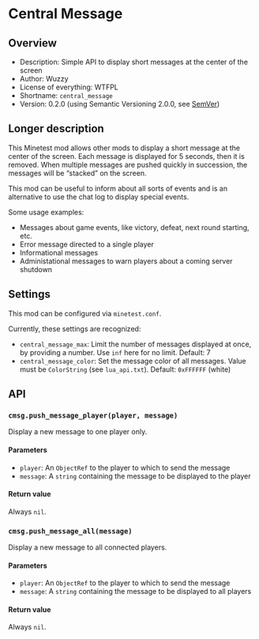 # Central Message
## Overview
* Description: Simple API to display short messages at the center of the screen
* Author: Wuzzy
* License of everything: WTFPL
* Shortname: `central_message`
* Version: 0.2.0 (using Semantic Versioning 2.0.0, see [SemVer](http://semver.org/))

## Longer description
This Minetest mod allows other mods to display a short message at the center of the screen.
Each message is displayed for 5 seconds, then it is removed.
When multiple messages are pushed quickly in succession, the messages will be “stacked”
on the screen.

This mod can be useful to inform about all sorts of events and is an alternative to use the chat log
to display special events.

Some usage examples:
* Messages about game events, like victory, defeat, next round starting, etc.
* Error message directed to a single player
* Informational messages
* Administational messages to warn players about a coming server shutdown

## Settings
This mod can be configured via `minetest.conf`.

Currently, these settings are recognized:

* `central_message_max`: Limit the number of messages displayed at once, by providing a number. Use `inf` here for no limit. Default: 7
* `central_message_color`: Set the message color of all messages. Value must be `ColorString` (see `lua_api.txt`). Default: `0xFFFFFF` (white)


## API
### `cmsg.push_message_player(player, message)`
Display a new message to one player only.

#### Parameters
* `player`: An `ObjectRef` to the player to which to send the message
* `message`: A `string` containing the message to be displayed to the player

#### Return value
Always `nil`.


### `cmsg.push_message_all(message)`
Display a new message to all connected players.

#### Parameters
* `player`: An `ObjectRef` to the player to which to send the message
* `message`: A `string` containing the message to be displayed to all players

#### Return value
Always `nil`.
